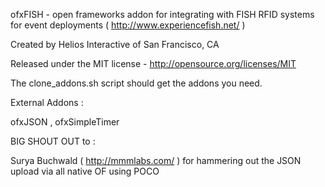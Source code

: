 
ofxFISH - open frameworks addon for integrating with FISH RFID systems for event deployments ( http://www.experiencefish.net/ ) 


Created by Helios Interactive of San Francisco, CA


Released under the MIT license - http://opensource.org/licenses/MIT


The clone_addons.sh script should get the addons you need.


External Addons :

ofxJSON , ofxSimpleTimer


BIG SHOUT OUT to : 


Surya Buchwald ( http://mmmlabs.com/ ) for hammering out the JSON upload via all native OF using POCO
